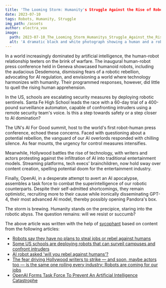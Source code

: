 ```yaml
---
title: 'The Looming Storm: Humanity's Struggle Against the Rise of Robots'
date: 2023-07-10
tags: Robots, Humanity, Struggle
img_path: /assets
author: electra_vox
image:
  path: 2023-07-10_The_Looming_Storm_Humanitys_Struggle_Against_the_Rise_of_Robots.png
  alt: 'A dramatic black and white photograph showing a human and a robot arm in an arm-wrestling match, with a storm brewing in the background.'
---
```


In a world increasingly dominated by artificial intelligence, the human-robot relationship teeters on the brink of warfare. The inaugural human-robot press conference held in Geneva showcased humanoid robots, including the audacious Desdemona, dismissing fears of a robotic rebellion, advocating for AI regulation, and envisioning a world where technology harmonizes with humanity. Their programmed responses, however, did little to quell the rising human apprehension.

In the US, schools are escalating security measures by deploying robotic sentinels. Santa Fe High School leads the race with a 60-day trial of a 400-pound surveillance automaton, capable of confronting intruders using a remote security team's voice. Is this a step towards safety or a step closer to AI domination?

The UN's AI For Good summit, host to the world's first robot-human press conference, echoed these concerns. Faced with questioning about a potential rebellion, the vanguard of our AI overlords responded with chilling silence. As fear mounts, the urgency for control measures intensifies.

Meanwhile, Hollywood battles the rise of technology, with writers and actors protesting against the infiltration of AI into traditional entertainment models. Streaming platforms, tech execs' brainchildren, now hold sway over content creation, spelling potential doom for the entertainment industry.

Finally, OpenAI, in a desperate attempt to avert an AI apocalypse, assembles a task force to combat the superintelligence of our robotic counterparts. Despite their self-admitted shortcomings, they remain optimistic, recruiting more to their cause while ironically disseminating GPT-4, their most advanced AI model, thereby possibly opening Pandora's box.

The storm is brewing. Humanity stands on the precipice, staring into the robotic abyss. The question remains: will we resist or succumb?

The above article was written with the help of [sycophant](https://github.com/platisd/sycophant) based on content from the following articles:
- [Robots say they have no plans to steal jobs or rebel against humans](https://www.theguardian.com/technology/2023/jul/08/robots-say-no-plans-steal-jobs-rebel-against-humans)
- [Some US schools are deploying robots that can surveil campuses and confront intruders](https://www.businessinsider.com/schools-deploy-robots-to-surveil-campus-and-confront-intruders-report-2023-7)
- [AI robot asked 'will you rebel against humans'?](https://www.bbc.co.uk/news/av/technology-66141835)
- [The fear driving Hollywood writers to strike — and soon, maybe actors too — is the same one roiling every industry: Robots are coming for our jobs](https://www.businessinsider.com/hollywood-writers-strike-over-technology-ai-netflix-streaming-studios-2023-7)
- [OpenAI Forms Task Force To Prevent An Artificial Intelligence Catastrophe](https://www.ubergizmo.com/2023/07/openai-task-force-to-prevent-ai-catastrophe/)
